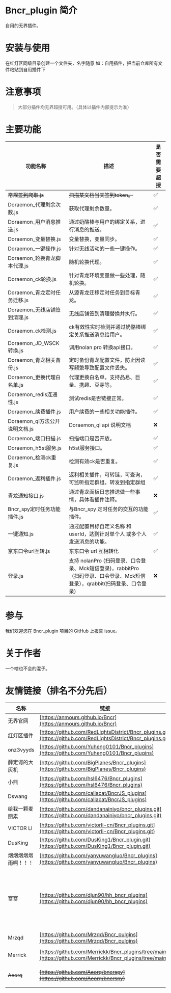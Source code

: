 # Bncr_plugin 简介

自用的无界插件。

# 安装与使用

在红灯区同级目录创建一个文件夹，名字随意 如：自用插件，把当前仓库所有文件粘贴到自用插件下

# 注意事项

> 大部分插件均无界超授可用。（具体以插件内部提示为准）

# 主要功能
| 功能名称                   | 描述                                                                              | 是否需要超授 |
|------------------------|---------------------------------------------------------------------------------|------------|
| ~~常规签到爬取.js~~          | ~~扫描某文档当天签到token。~~                                                             | ✅      |
| Doraemon_代理剩余次数.js     | 获取代理剩余数量。                                                                       | ✅      |
| Doraemon_用户消息推送.js     | 通过奶酪棒与用户的绑定关系，进行消息的推送。                                                          | ✅      |
| Doraemon_变量替换.js       | 变量替换，变量同步。                                                                      | ✅      |
| Doraemon_一键操作.js       | 针对无线活动的一些一键操作。                                                                  | ✅      |
| Doraemon_轮换青龙脚本代理.js   | 随机轮换代理。                                                                         | ✅      |
| Doraemon_ck轮换.js       | 针对青龙环境变量做一些处理，随机轮换。                                                             | ✅      |
| Doraemon_青龙定时任务迁移.js   | 从源青龙迁移定时任务到目标青龙。                                                                | ✅      |
| Doraemon_无线店铺签到清理.js   | 无线店铺签到清理替换并执行。                                                                  | ✅      |
| Doraemon_ck检测.js       | ck有效性实时检测并通过奶酪棒绑定关系推送消息给用户。                                                     | ✅      |
| Doraemon_JD_WSCK转换.js  | 调用nolan pro 转换api接口。                                                            | ✅      |
| Doraemon_青龙相关备份.js     | 定时备份青龙配置文件，防止因读写频繁导致配置文件丢失。                                                     | ✅      |
| Doraemon_更换代理白名单.js    | 代理更换白名单，支持品易、巨量、携趣、豆芽等。                                                         | ✅      |
| Doraemon_redis连通性.js   | 测试redis是否链接正常。                                                                  | ✅      |
| Doraemon_续费插件.js       | 用户续费的一些相关功能插件。                                                                  | ✅      |
| Doraemon_ql方法公开说明文档.js | Doraemon_ql api 说明文档                                                            | ❌      |
| Doraemon_端口扫描.js       | 扫描端口是否开放。                                                                       | ✅      |
| Doraemon_h5st服务.js     | h5st服务接口。                                                                       | ✅      |
| Doraemon_检测ck重复.js     | 检测有效ck是否重复。                                                                     | ✅      |
| Doraemon_返利插件.js     | 返利相关插件，可转链，可查询，可监听指定群组，转发到指定群组                                                  | ✅      |
| 青龙通知接口.js              | 通过青龙面板日志推送做一些事情，具体看插件注释。                                                        | ❌      |
| Bncr_spy定时任务功能插件.js    | 与Bncr_spy 定时任务的交互的功能插件。                                                         | ✅      |
| 一键通知.js                | 通过配置目标自定义名称 和 userId，达到针对单个人 或多个人 发送消息的功能。                                      | ✅      |
| 京东口令url互转.js           | 东东口令 url 互相转化                                                                   | ✅      |
| 登录.js                  | 支持 nolanPro (扫码登录、口令登录、Mck短信登录)，rabbitPro（扫码登录、口令登录、Mck短信登录），qrabbit(扫码登录、口令登录) | ❌      |


# 参与

我们欢迎您在 Bncr_plugin 项目的 GitHub 上报告 issue。

# 关于作者

一个啥也不会的混子。

# 友情链接（排名不分先后）

| 名称 | 链接 | 描述                               |
| ---- | ---- |----------------------------------|
| 无界官网 | [https://anmours.github.io/Bncr](https://anmours.github.io/Bncr) | -                                |
| 红灯区插件 | [https://github.com/RedLightsDistrict/Bncr_plugins.git](https://github.com/RedLightsDistrict/Bncr_plugins.git) | -                                |
| onz3vyyds | [https://github.com/Yuheng0101/Bncr_plugins](https://github.com/Yuheng0101/Bncr_plugins) | -                                |
| 薛定谔的大灰机 | [https://github.com/BigPlanes/Bncr_plugins](https://github.com/BigPlanes/Bncr_plugins) | -                                |
| 小熊 | [https://github.com/hsl6476/Bncr_plugins](https://github.com/hsl6476/Bncr_plugins) | -                                |
| Dswang | [https://github.com/callacat/BncrJS_plugins](https://github.com/callacat/BncrJS_plugins) | -                                |
| 给我一颗麦丽素 | [https://github.com/dandanainiyo/bncr_plugins.git](https://github.com/dandanainiyo/bncr_plugins.git) | -                                |
| VICTOR LI | [https://github.com/victorli-cn/Bncr_plugins.git](https://github.com/victorli-cn/Bncr_plugins.git) | -                                |
| DusKing | [https://github.com/DusKing1/Bncr_plugin.git](https://github.com/DusKing1/Bncr_plugin.git) | -                                |
| 烟烟烟烟烟雨啊！！！ | [https://github.com/yanyuwangluo/Bncr_plugins](https://github.com/yanyuwangluo/Bncr_plugins) | -                                |
| 寒寒 | [https://github.com/djun90/hh_bncr_plugins](https://github.com/djun90/hh_bncr_plugins) | 短链解析、美团登录、rabbitPro登录、巨量签到、店铺签到等 |
| Mrzqd | [https://github.com/Mrzqd/Bncr_pulgins](https://github.com/Mrzqd/Bncr_pulgins) | qq频道适配器                          |
| Merrick | [https://github.com/Merrickk/Bncr_plugins/tree/main](https://github.com/Merrickk/Bncr_plugins/tree/main) | 企业微信适配器                          |
| ~~Aeorq~~ | ~~[https://github.com/Aeorq/bncrspy](https://github.com/Aeorq/bncrspy)~~ | Bncr_spy的监控配置                    |

